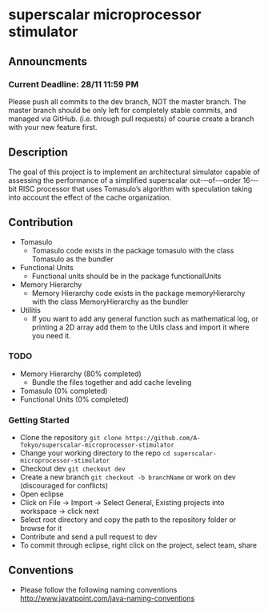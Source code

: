 # superscalar microprocessor stimulator

## Announcments
###  Current Deadline: 28/11 11:59 PM
Please push all commits to the dev branch, NOT the master branch. The master branch should be only left for completely stable commits, and managed via GitHub. (i.e. through pull requests) of course create a branch with your new feature first.

## Description
The goal of this project is to implement an architectural simulator capable of assessing the performance of a simplified superscalar out-‐‐of-‐‐order 16-‐‐bit RISC
processor that uses Tomasulo’s algorithm with speculation taking into account the effect of the cache organization.


## Contribution
- Tomasulo
    - Tomasulo code exists in the package tomasulo with the class Tomasulo as the bundler
- Functional Units
    - Functional units should be in the package functionalUnits
- Memory Hierarchy
    - Memory Hierarchy code exists in the package memoryHierarchy with the class MemoryHierarchy as the bundler
- Utilitis
    - If you want to add any general function such as mathematical log, or printing a 2D array add them to the Utils class and     import it where you need it.


### TODO
- Memory Hierarchy (80% completed)
    - Bundle the files together and add cache leveling
- Tomasulo (0% completed)
- Functional Units (0% completed)


### Getting Started

- Clone the repository  `git clone https://github.com/A-Tokyo/superscalar-microprocessor-stimulator`
- Change your working directory to the repo `cd superscalar-microprocessor-stimulator`
- Checkout dev `git checkout dev`
- Create a new branch `git checkout -b branchName` or work on dev (discouraged for conflicts)
- Open eclipse
- Click on File -> Import -> Select General, Existing projects into workspace -> click next
- Select root directory and copy the path to the repository folder or browse for it
- Contribute and send a pull request to dev
- To commit through eclipse, right click on the project, select team, share


## Conventions
- Please follow the following naming conventions http://www.javatpoint.com/java-naming-conventions
